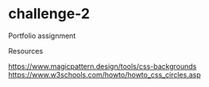 # challenge-2
Portfolio assignment

Resources

https://www.magicpattern.design/tools/css-backgrounds
https://www.w3schools.com/howto/howto_css_circles.asp